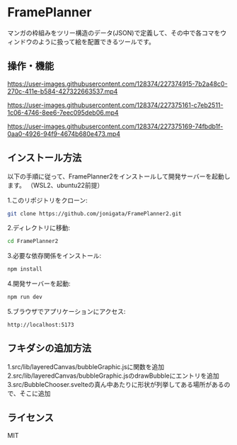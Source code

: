 # FramePlanner

マンガの枠組みをツリー構造のデータ(JSON)で定義して、その中で各コマをウィンドウのように扱って絵を配置できるツールです。

## 操作・機能

https://user-images.githubusercontent.com/128374/227374915-7b2a48c0-270c-411e-b584-427322663537.mp4

https://user-images.githubusercontent.com/128374/227375161-c7eb2511-1c06-4746-8ee6-7eec095deb06.mp4

https://user-images.githubusercontent.com/128374/227375169-74fbdb1f-0aa0-4926-94f9-4674b680e473.mp4

## インストール方法

以下の手順に従って、FramePlanner2をインストールして開発サーバーを起動します。
（WSL2、ubuntu22前提）

1.このリポジトリをクローン:
```bash
git clone https://github.com/jonigata/FramePlanner2.git
```
2.ディレクトリに移動:
```bash
cd FramePlanner2
```
3.必要な依存関係をインストール:
```bash
npm install
```
4.開発サーバーを起動:
```bash
npm run dev
```
5.ブラウザでアプリケーションにアクセス:
```
http://localhost:5173
```

## フキダシの追加方法

1.src/lib/layeredCanvas/bubbleGraphic.jsに関数を追加
2.src/lib/layeredCanvas/bubbleGraphic.jsのdrawBubbleにエントリを追加
3.src/BubbleChooser.svelteの真ん中あたりに形状が列挙してある場所があるので、そこに追加

## ライセンス
MIT
